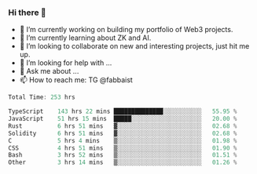 ### Hi there 👋

- 🔭 I’m currently working on building my portfolio of Web3 projects. 
- 🌱 I’m currently learning about ZK and AI.
- 👯 I’m looking to collaborate on new and interesting projects, just hit me up. 
- 🤔 I’m looking for help with ... 
- 💬 Ask me about ...
- 📫 How to reach me: TG @fabbaist

<!--
**fabbaisteth/fabbaisteth** is a ✨ _special_ ✨ repository because its `README.md` (this file) appears on your GitHub profile.

Here are some ideas to get you started:

- 🔭 I’m currently working on ...
- 🌱 I’m currently learning ...
- 👯 I’m looking to collaborate on ...
- 🤔 I’m looking for help with ...
- 💬 Ask me about ...
- 📫 How to reach me: ...
- 😄 Pronouns: ...
- ⚡ Fun fact: ...
-->

<!--START_SECTION:waka-->

```rust
Total Time: 253 hrs

TypeScript    143 hrs 22 mins ██████████████░░░░░░░░░░░   55.95 %
JavaScript    51 hrs 15 mins  █████░░░░░░░░░░░░░░░░░░░░   20.00 %
Rust          6 hrs 51 mins   ▓░░░░░░░░░░░░░░░░░░░░░░░░   02.68 %
Solidity      6 hrs 51 mins   ▓░░░░░░░░░░░░░░░░░░░░░░░░   02.68 %
C             5 hrs 4 mins    ▒░░░░░░░░░░░░░░░░░░░░░░░░   01.98 %
CSS           4 hrs 51 mins   ▒░░░░░░░░░░░░░░░░░░░░░░░░   01.90 %
Bash          3 hrs 52 mins   ▒░░░░░░░░░░░░░░░░░░░░░░░░   01.51 %
Other         3 hrs 14 mins   ▒░░░░░░░░░░░░░░░░░░░░░░░░   01.26 %
```

<!--END_SECTION:waka-->
